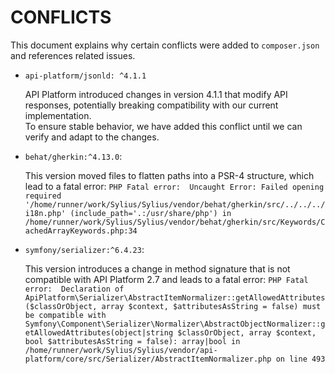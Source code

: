# CONFLICTS

This document explains why certain conflicts were added to `composer.json` and references related issues.

- `api-platform/jsonld: ^4.1.1`

  API Platform introduced changes in version 4.1.1 that modify API responses, potentially breaking compatibility with our current implementation.  
  To ensure stable behavior, we have added this conflict until we can verify and adapt to the changes.

- `behat/gherkin:^4.13.0`:

  This version moved files to flatten paths into a PSR-4 structure, which lead to a fatal error:
  `PHP Fatal error:  Uncaught Error: Failed opening required '/home/runner/work/Sylius/Sylius/vendor/behat/gherkin/src/../../../i18n.php' (include_path='.:/usr/share/php') in /home/runner/work/Sylius/Sylius/vendor/behat/gherkin/src/Keywords/CachedArrayKeywords.php:34`

- `symfony/serializer:^6.4.23`:

  This version introduces a change in method signature that is not compatible with API Platform 2.7 and leads to a fatal error:
  `PHP Fatal error:  Declaration of ApiPlatform\Serializer\AbstractItemNormalizer::getAllowedAttributes($classOrObject, array $context, $attributesAsString = false) must be compatible with Symfony\Component\Serializer\Normalizer\AbstractObjectNormalizer::getAllowedAttributes(object|string $classOrObject, array $context, bool $attributesAsString = false): array|bool in /home/runner/work/Sylius/Sylius/vendor/api-platform/core/src/Serializer/AbstractItemNormalizer.php on line 493`

